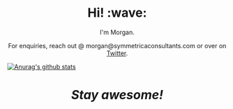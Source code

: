 <h1 align='center'> Hi! :wave:</h1>
<p align='center'>
I'm Morgan.
</p>
<p align='center'>For enquiries, reach out @ morgan@symmetricaconsultants.com or over on <a href="https://twitter.com/MTDevOps">Twitter</a>.</p>

[![Anurag's github stats](https://github-readme-stats.vercel.app/api?username=travis-md&count_private=true&theme=prussian&show_icons=true)](https://www.symmetricaconsultants.com/)

<h1 align='center'><i>Stay awesome!</i></h1>

<!--
[![Top Langs](https://github-readme-stats.vercel.app/api/top-langs/?username=travis-md&layout=compact&theme=prussian)](https://www.symmetricaconsultants.com/)
-->
<!--
**travis-md/travis-md** is a ✨ _special_ ✨ repository because its `README.md` (this file) appears on your GitHub profile.

Here are some ideas to get you started:

- 🔭 I’m currently working on ...
- 🌱 I’m currently learning ...
- 👯 I’m looking to collaborate on ...
- 🤔 I’m looking for help with ...
- 💬 Ask me about ...
- 📫 How to reach me: ...
- 😄 Pronouns: ...
- ⚡ Fun fact: ...
-->
